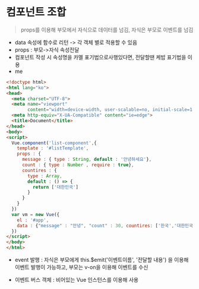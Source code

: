 # 컴포넌트 조합

> props를 이용해 부모에서 자식으로 데이터를 넘김, 자식은 부모로 이벤트를 넘김

- data 속성에 함수로 리턴 -> 각 객체 별로 적용할 수 있음
- props : 부모->자식 속성전달
- 컴포넌트 작성 시 속성명을 카멜 표기법으로사행있다면, 전달할땐 케밥 표기법을 이용
- me

```html
<!doctype html>
<html lang="ko">
<head>
  <meta charset="UTF-8">
  <meta name="viewport"
        content="width=device-width, user-scalable=no, initial-scale=1.0, maximum-scale=1.0, minimum-scale=1.0">
  <meta http-equiv="X-UA-Compatible" content="ie=edge">
  <title>Document</title>
</head>
<body>
<script>
  Vue.component('list-component',{
    template : '#listTemplate',
    props : {
      message : { type : String, default : '안녕하세요'},
      count : { type : Number , require : true},
      countires : {
        type : Array,
        default : () => {
          return ['대한민국']
        }
      }
    }
  })
  var vm = new Vue({
    el : '#app',
    data : {"message" : "안녕", "count" : 30, countires: ['한국','대한민국']}
  })
</script>
</body>
</html>
```

- event 발행 : 자식은 부모에게 this.$emit('이벤트이름', '전달할 내용') 을 이용해 이벤트 발행이 가능하고, 부모는 v-on을 이용해 이벤트를 수신


- 이벤트 버스 객체 : 비어있는 Vue 인스턴스를 이용해 사용
